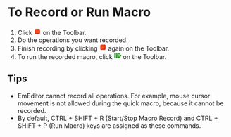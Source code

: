# To Record or Run Macro

1. Click ![Start/Stop Macro Record](../../images/macrorecord.gif)
on the Toolbar.
2. Do the operations you want recorded.
3. Finish recording by clicking
![Start/Stop Macro Record](../../images/macrorecord.gif)
again on the Toolbar.
4. To run the recorded macro, click
![](../../images/macrorun.gif) on
the Toolbar.

## Tips

- EmEditor cannot record all operations. For example, mouse cursor movement is
not allowed during the quick macro, because it cannot be recorded.
- By default, CTRL + SHIFT + R (Start/Stop Macro Record) and CTRL + SHIFT + P (Run
Macro) keys are assigned as these commands.
